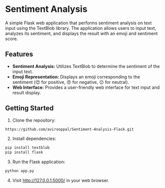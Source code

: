 #  Sentiment Analysis

A simple Flask web application that performs sentiment analysis on text input using the TextBlob library. The application allows users to input text, analyzes its sentiment, and displays the result with an emoji and sentiment score.

## Features
- **Sentiment Analysis:** Utilizes TextBlob to determine the sentiment of the input text.
- **Emoji Representation:** Displays an emoji corresponding to the sentiment (😊 for positive, 😠 for negative, 😐 for neutral).
- **Web Interface:** Provides a user-friendly web interface for text input and result display.

## Getting Started
1. Clone the repository:

```bash
https://github.com/avirooppal/Sentiment-Analysis-Flask.git
```
2. Install dependencies:
```bash
pip install textblob
pip install flask
```
3. Run the Flask application:
```bash
python app.py
```
4. Visit http://127.0.0.1:5000/ in your web browser.
